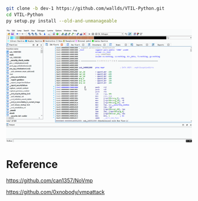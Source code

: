 # 
```bash
git clone -b dev-1 https://github.com/wallds/VTIL-Python.git
cd VTIL-Python
py setup.py install --old-and-unmanageable
```

![1](./imgs/1.gif)



# Reference

https://github.com/can1357/NoVmp

https://github.com/0xnobody/vmpattack


